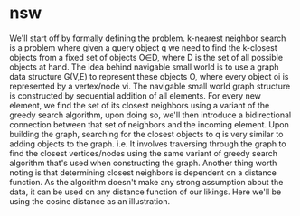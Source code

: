 # nsw
We'll start off by formally defining the problem. k-nearest neighbor search is a problem where given a query object q we need to find the  k-closest objects from a fixed set of objects  O∈D, where  D is the set of all possible objects at hand.
The idea behind navigable small world is to use a graph data structure  G(V,E) to represent these objects  O, where every object  oi is represented by a vertex/node  vi. The navigable small world graph structure is constructed by sequential addition of all elements. For every new element, we find the set of its closest neighbors using a variant of the greedy search algorithm, upon doing so, we'll then introduce a bidirectional connection between that set of neighbors and the incoming element.
Upon building the graph, searching for the closest objects to  q is very similar to adding objects to the graph. i.e. It involves traversing through the graph to find the closest vertices/nodes using the same variant of greedy search algorithm that's used when constructing the graph.
Another thing worth noting is that determining closest neighbors is dependent on a distance function. As the algorithm doesn't make any strong assumption about the data, it can be used on any distance function of our likings. Here we'll be using the cosine distance as an illustration.
